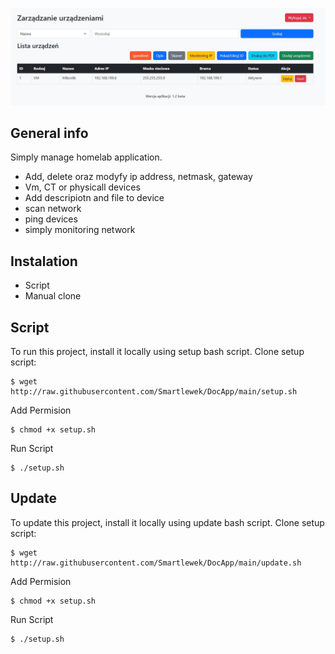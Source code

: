 ![My Image](https://github.com/Smartlewek/DocApp/blob/main/readme.jpg)
## General info
Simply manage homelab application.

* Add, delete oraz modyfy ip address, netmask, gateway
* Vm, CT or physicall devices
* Add descripiotn and file to  device
* scan network
* ping devices
* simply monitoring network 
  	
## Instalation
* Script
* Manual clone
	
## Script
To run this project, install it locally using setup bash script.
Clone setup script:
```
$ wget http://raw.githubusercontent.com/Smartlewek/DocApp/main/setup.sh
```
Add Permision
```
$ chmod +x setup.sh
```
Run Script 
```
$ ./setup.sh
```
## Update 
To update this project, install it locally using update bash script.
Clone setup script:
```
$ wget http://raw.githubusercontent.com/Smartlewek/DocApp/main/update.sh
```
Add Permision
```
$ chmod +x setup.sh
```
Run Script 
```
$ ./setup.sh
```

